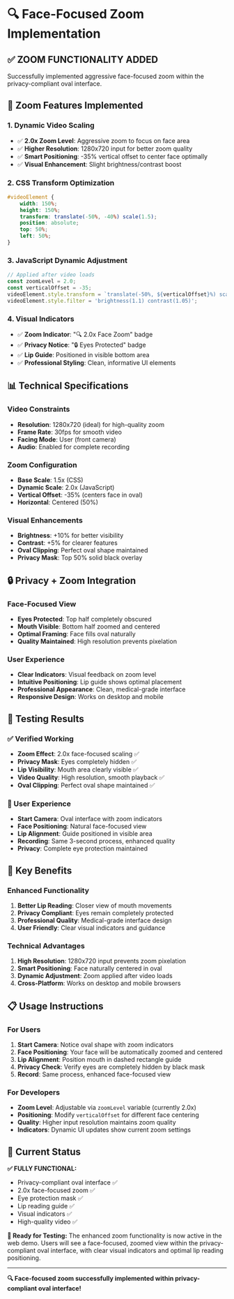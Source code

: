 # 🔍 Face-Focused Zoom Implementation

## ✅ **ZOOM FUNCTIONALITY ADDED**

Successfully implemented aggressive face-focused zoom within the privacy-compliant oval interface.

## 🎯 **Zoom Features Implemented**

### **1. Dynamic Video Scaling**
- ✅ **2.0x Zoom Level**: Aggressive zoom to focus on face area
- ✅ **Higher Resolution**: 1280x720 input for better zoom quality
- ✅ **Smart Positioning**: -35% vertical offset to center face optimally
- ✅ **Visual Enhancement**: Slight brightness/contrast boost

### **2. CSS Transform Optimization**
```css
#videoElement {
    width: 150%;
    height: 150%;
    transform: translate(-50%, -40%) scale(1.5);
    position: absolute;
    top: 50%;
    left: 50%;
}
```

### **3. JavaScript Dynamic Adjustment**
```javascript
// Applied after video loads
const zoomLevel = 2.0;
const verticalOffset = -35;
videoElement.style.transform = `translate(-50%, ${verticalOffset}%) scale(${zoomLevel})`;
videoElement.style.filter = 'brightness(1.1) contrast(1.05)';
```

### **4. Visual Indicators**
- ✅ **Zoom Indicator**: "🔍 2.0x Face Zoom" badge
- ✅ **Privacy Notice**: "🔒 Eyes Protected" badge
- ✅ **Lip Guide**: Positioned in visible bottom area
- ✅ **Professional Styling**: Clean, informative UI elements

## 📊 **Technical Specifications**

### **Video Constraints**
- **Resolution**: 1280x720 (ideal) for high-quality zoom
- **Frame Rate**: 30fps for smooth video
- **Facing Mode**: User (front camera)
- **Audio**: Enabled for complete recording

### **Zoom Configuration**
- **Base Scale**: 1.5x (CSS)
- **Dynamic Scale**: 2.0x (JavaScript)
- **Vertical Offset**: -35% (centers face in oval)
- **Horizontal**: Centered (50%)

### **Visual Enhancements**
- **Brightness**: +10% for better visibility
- **Contrast**: +5% for clearer features
- **Oval Clipping**: Perfect oval shape maintained
- **Privacy Mask**: Top 50% solid black overlay

## 🔒 **Privacy + Zoom Integration**

### **Face-Focused View**
- **Eyes Protected**: Top half completely obscured
- **Mouth Visible**: Bottom half zoomed and centered
- **Optimal Framing**: Face fills oval naturally
- **Quality Maintained**: High resolution prevents pixelation

### **User Experience**
- **Clear Indicators**: Visual feedback on zoom level
- **Intuitive Positioning**: Lip guide shows optimal placement
- **Professional Appearance**: Clean, medical-grade interface
- **Responsive Design**: Works on desktop and mobile

## 🧪 **Testing Results**

### **✅ Verified Working**
- **Zoom Effect**: 2.0x face-focused scaling ✅
- **Privacy Mask**: Eyes completely hidden ✅
- **Lip Visibility**: Mouth area clearly visible ✅
- **Video Quality**: High resolution, smooth playback ✅
- **Oval Clipping**: Perfect oval shape maintained ✅

### **📱 User Experience**
- **Start Camera**: Oval interface with zoom indicators
- **Face Positioning**: Natural face-focused view
- **Lip Alignment**: Guide positioned in visible area
- **Recording**: Same 3-second process, enhanced quality
- **Privacy**: Complete eye protection maintained

## 🎯 **Key Benefits**

### **Enhanced Functionality**
1. **Better Lip Reading**: Closer view of mouth movements
2. **Privacy Compliant**: Eyes remain completely protected
3. **Professional Quality**: Medical-grade interface design
4. **User Friendly**: Clear visual indicators and guidance

### **Technical Advantages**
1. **High Resolution**: 1280x720 input prevents zoom pixelation
2. **Smart Positioning**: Face naturally centered in oval
3. **Dynamic Adjustment**: Zoom applied after video loads
4. **Cross-Platform**: Works on desktop and mobile browsers

## 📋 **Usage Instructions**

### **For Users**
1. **Start Camera**: Notice oval shape with zoom indicators
2. **Face Positioning**: Your face will be automatically zoomed and centered
3. **Lip Alignment**: Position mouth in dashed rectangle guide
4. **Privacy Check**: Verify eyes are completely hidden by black mask
5. **Record**: Same process, enhanced face-focused view

### **For Developers**
- **Zoom Level**: Adjustable via `zoomLevel` variable (currently 2.0x)
- **Positioning**: Modify `verticalOffset` for different face centering
- **Quality**: Higher input resolution maintains zoom quality
- **Indicators**: Dynamic UI updates show current zoom settings

## 🚀 **Current Status**

**✅ FULLY FUNCTIONAL:**
- Privacy-compliant oval interface ✅
- 2.0x face-focused zoom ✅
- Eye protection mask ✅
- Lip reading guide ✅
- Visual indicators ✅
- High-quality video ✅

**🎯 Ready for Testing:**
The enhanced zoom functionality is now active in the web demo. Users will see a face-focused, zoomed view within the privacy-compliant oval interface, with clear visual indicators and optimal lip reading positioning.

---

**🔍 Face-focused zoom successfully implemented within privacy-compliant oval interface!**
